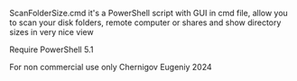 ScanFolderSize.cmd it's a PowerShell script with GUI in cmd file, allow you to scan your disk folders, 
remote computer or shares and show directory sizes in very nice view 

Require PowerShell 5.1

For non commercial use only 
Chernigov Eugeniy 2024
